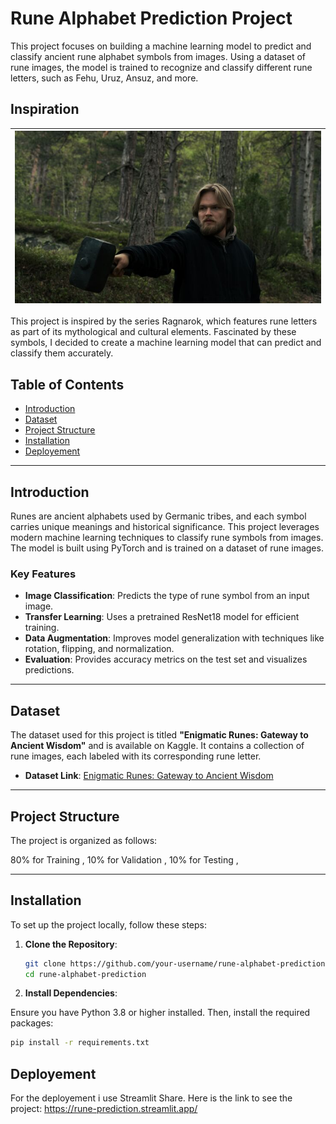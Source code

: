 # Rune Alphabet Prediction Project


This project focuses on building a machine learning model to predict and classify ancient rune alphabet symbols from images. Using a dataset of rune images, the model is trained to recognize and classify different rune letters, such as Fehu, Uruz, Ansuz, and more.

## Inspiration

| ![Rune Alphabet Sample](ragnarok.jpg) |
|:--:|

This project is inspired by the series Ragnarok, which features rune letters as part of its mythological and cultural elements. Fascinated by these symbols, I decided to create a machine learning model that can predict and classify them accurately.


## Table of Contents
- [Introduction](#introduction)
- [Dataset](#dataset)
- [Project Structure](#project-structure)
- [Installation](#installation)
- [Deployement](#deployement)


---

## Introduction

Runes are ancient alphabets used by Germanic tribes, and each symbol carries unique meanings and historical significance. This project leverages modern machine learning techniques to classify rune symbols from images. The model is built using PyTorch and is trained on a dataset of rune images.

### Key Features
- **Image Classification**: Predicts the type of rune symbol from an input image.
- **Transfer Learning**: Uses a pretrained ResNet18 model for efficient training.
- **Data Augmentation**: Improves model generalization with techniques like rotation, flipping, and normalization.
- **Evaluation**: Provides accuracy metrics on the test set and visualizes predictions.

---

## Dataset

The dataset used for this project is titled **"Enigmatic Runes: Gateway to Ancient Wisdom"** and is available on Kaggle. It contains a collection of rune images, each labeled with its corresponding rune letter.

- **Dataset Link**: [Enigmatic Runes: Gateway to Ancient Wisdom](https://www.kaggle.com/datasets/johnrem/enigmatic-runes-gateway-to-ancient-wisdom)


---

## Project Structure

The project is organized as follows:

80% for Training ,
10% for Validation ,
10% for Testing ,

---

## Installation

To set up the project locally, follow these steps:

1. **Clone the Repository**:

   ```bash
   git clone https://github.com/your-username/rune-alphabet-prediction.git
   cd rune-alphabet-prediction
   
3. **Install Dependencies**:

Ensure you have Python 3.8 or higher installed. Then, install the required packages:

   ```bash
   pip install -r requirements.txt

   ````


## Deployement

For the deployement i use Streamlit Share.
 Here is the link to see the project:  https://rune-prediction.streamlit.app/
